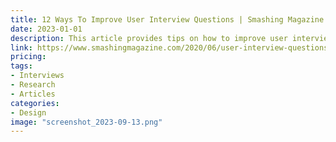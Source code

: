 ```yaml
---
title: 12 Ways To Improve User Interview Questions | Smashing Magazine
date: 2023-01-01
description: This article provides tips on how to improve user interview questions, including advice on question phrasing, tone, and more.
link: https://www.smashingmagazine.com/2020/06/user-interview-questions/
pricing: 
tags: 
- Interviews
- Research
- Articles
categories: 
- Design
image: "screenshot_2023-09-13.png"
---
```

